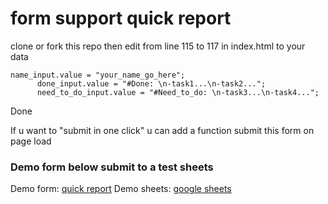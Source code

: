 # form support quick report

clone or fork this repo
then edit from line 115 to 117 in index.html to your data

```
name_input.value = "your_name_go_here";
      done_input.value = "#Done: \n-task1...\n-task2...";
      need_to_do_input.value = "#Need_to_do: \n-task3...\n-task4...";
```

Done

If u want to "submit in one click" u can add a function submit this form on page load

### Demo form below submit to a test sheets

Demo form: [quick report](https://nguyenchan.github.io/Fetch_Exerciese/quick_report_demo/)
Demo sheets: [google sheets](https://docs.google.com/spreadsheets/d/1qR59cIlKRWVR4Y4GYq3bN93vOAtl_KeVAMsBrcoC20M/edit?usp=sharing)

